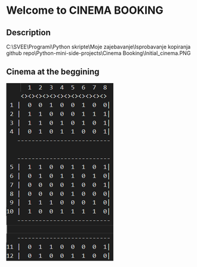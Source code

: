 # Welcome to CINEMA BOOKING

## Description


C:\SVEE\Programi\Python skripte\Moje zajebavanje\Isprobavanje kopiranja github repo\Python-mini-side-projects\Cinema Booking\Initial_cinema.PNG


## Cinema at the beggining

![Alt text](/Cinema%20Booking/Initial_cinema.PNG)